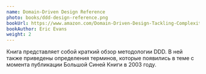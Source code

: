 ```yaml
---
name: Domain-Driven Design Reference
photo: books/ddd-design-reference.png
bookUrl: https://www.amazon.com/Domain-Driven-Design-Tackling-Complexity-Software/dp/0321125215
bookAuthor: Eric Evans
weight: 2
---
```


Книга представляет собой краткий обзор методологии DDD. В ней также приведены определения терминов,
которые появились в теме с момента публикации Большой Синей Книги в 2003 году.
